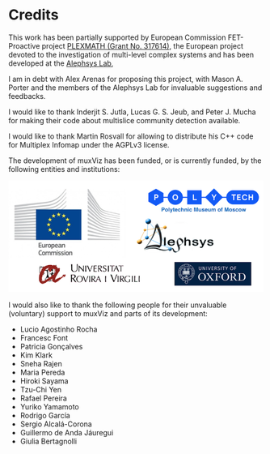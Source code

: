 Credits
=========

This work has been partially supported by European Commission FET-Proactive project [PLEXMATH (Grant No. 317614)](<http://www.plexmath.eu/>), the European project devoted to the investigation of multi-level complex systems and has been developed at the [Alephsys Lab](<http://deim.urv.cat/~alephsys/>),

I am in debt with Alex Arenas for proposing this project, with Mason A. Porter and the members of the Alephsys Lab for invaluable suggestions and feedbacks. 

I would like to thank Inderjit S. Jutla, Lucas G. S. Jeub, and Peter J. Mucha for making their code about multislice community detection available. 

I would like to thank Martin Rosvall for allowing to distribute his C++ code for Multiplex Infomap under the AGPLv3 license.

The development of muxViz has been funded, or is currently funded, by the following entities and institutions:

![muxViz funding](www/img/funding.png "muxViz funding")

I would also like to thank the following people for their unvaluable (voluntary) support to muxViz and parts of its development:

- Lucio Agostinho Rocha
- Francesc Font
- Patricia Gonçalves
- Kim Klark
- Sneha Rajen
- Maria Pereda
- Hiroki Sayama
- Tzu-Chi Yen
- Rafael Pereira
- Yuriko Yamamoto
- Rodrigo García
- Sergio Alcalá-Corona
- Guillermo de Anda Jáuregui
- Giulia Bertagnolli
